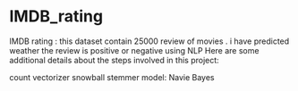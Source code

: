 # IMDB_rating
IMDB rating : this dataset contain 25000 review of movies . i have predicted weather the review is positive or negative using NLP Here are some additional details about the steps involved in this project:

count vectorizer
snowball stemmer
model: Navie Bayes
